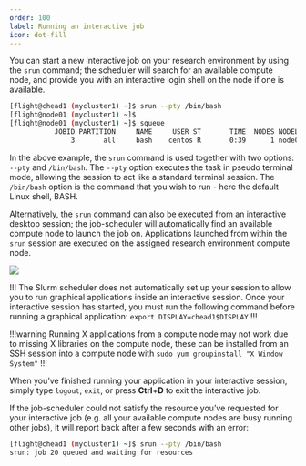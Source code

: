 ```yaml
---
order: 100
label: Running an interactive job
icon: dot-fill
---
```




You can start a new interactive job on your research environment by using the `srun` command; the scheduler will search for an available compute node, and provide you with an interactive login shell on the node if one is available.

```bash
[flight@chead1 (mycluster1) ~]$ srun --pty /bin/bash
[flight@node01 (mycluster1) ~]$
[flight@node01 (mycluster1) ~]$ squeue
           JOBID PARTITION     NAME     USER ST       TIME  NODES NODELIST(REASON)
               3       all     bash    centos R       0:39      1 node01
```

In the above example, the `srun` command is used together with two options: `--pty` and `/bin/bash`. The `--pty` option executes the task in pseudo terminal mode, allowing the session to act like a standard terminal session. The `/bin/bash` option is the command that you wish to run - here the default Linux shell, BASH.

Alternatively, the `srun` command can also be executed from an interactive desktop session; the job-scheduler will automatically find an available compute node to launch the job on. Applications launched from within the `srun` session are executed on the assigned research environment compute node.

![](/images/interactivejob.png)


!!!
The Slurm scheduler does not automatically set up your session to allow you to run graphical applications inside an interactive session. Once your interactive session has started, you must run the following command before running a graphical application: `export DISPLAY=chead1$DISPLAY`
!!!

!!!warning
Running X applications from a compute node may not work due to missing X libraries on the compute node, these can be installed from an SSH session into a compute node with `sudo yum groupinstall "X Window System"`
!!!

When you’ve finished running your application in your interactive session, simply type `logout`, `exit`, or press **Ctrl**+**D** to exit the interactive job.

If the job-scheduler could not satisfy the resource you’ve requested for your interactive job (e.g. all your available compute nodes are busy running other jobs), it will report back after a few seconds with an error:

```bash
[flight@chead1 (mycluster1) ~]$ srun --pty /bin/bash
srun: job 20 queued and waiting for resources
```


